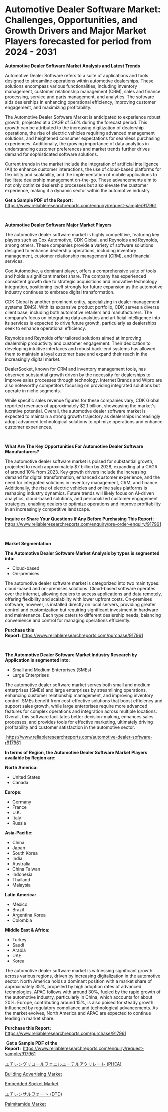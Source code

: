 <p><h1>Automotive Dealer Software Market: Challenges, Opportunities, and Growth Drivers and Major Market Players forecasted for period from 2024 - 2031</h1></p><p><strong>Automotive Dealer Software Market Analysis and Latest Trends</strong></p>
<p><p>Automotive Dealer Software refers to a suite of applications and tools designed to streamline operations within automotive dealerships. These solutions encompass various functionalities, including inventory management, customer relationship management (CRM), sales and finance processing, service and parts management, and analytics. The software aids dealerships in enhancing operational efficiency, improving customer engagement, and maximizing profitability.</p><p>The Automotive Dealer Software Market is anticipated to experience robust growth, projected at a CAGR of 5.6% during the forecast period. This growth can be attributed to the increasing digitization of dealership operations, the rise of electric vehicles requiring advanced management solutions, and heightened consumer expectations for seamless purchasing experiences. Additionally, the growing importance of data analytics in understanding customer preferences and market trends further drives demand for sophisticated software solutions. </p><p>Current trends in the market include the integration of artificial intelligence (AI) to enhance customer interactions, the use of cloud-based platforms for flexibility and scalability, and the implementation of mobile applications to facilitate dealership management on-the-go. These advancements aim to not only optimize dealership processes but also elevate the customer experience, making it a dynamic sector within the automotive industry.</p></p>
<p><strong>Get a Sample PDF of the Report:&nbsp;</strong> <a href="https://www.reliableresearchreports.com/enquiry/request-sample/917961">https://www.reliableresearchreports.com/enquiry/request-sample/917961</a></p>
<p>&nbsp;</p>
<p><strong>Automotive Dealer Software Major Market Players</strong></p>
<p><p>The automotive dealer software market is highly competitive, featuring key players such as Cox Automotive, CDK Global, and Reynolds and Reynolds, among others. These companies provide a variety of software solutions designed to enhance dealership operations, including inventory management, customer relationship management (CRM), and financial services.</p><p>Cox Automotive, a dominant player, offers a comprehensive suite of tools and holds a significant market share. The company has experienced consistent growth due to strategic acquisitions and innovative technology integration, positioning itself strongly for future expansion as the automotive industry continues to embrace digital transformation.</p><p>CDK Global is another prominent entity, specializing in dealer management systems (DMS). With its expansive product portfolio, CDK serves a diverse client base, including both automotive retailers and manufacturers. The company’s focus on integrating data analytics and artificial intelligence into its services is expected to drive future growth, particularly as dealerships seek to enhance operational efficiency.</p><p>Reynolds and Reynolds offer tailored solutions aimed at improving dealership productivity and customer engagement. Their dedication to developing intuitive interfaces and robust back-end systems has allowed them to maintain a loyal customer base and expand their reach in the increasingly digital market.</p><p>DealerSocket, known for CRM and inventory management tools, has observed substantial growth driven by the necessity for dealerships to improve sales processes through technology. Internet Brands and Wipro are also noteworthy competitors focusing on providing integrated solutions but operate in niche segments.</p><p>While specific sales revenue figures for these companies vary, CDK Global reported revenues of approximately $2.1 billion, showcasing the market's lucrative potential. Overall, the automotive dealer software market is expected to maintain a strong growth trajectory as dealerships increasingly adopt advanced technological solutions to optimize operations and enhance customer experiences.</p></p>
<p>&nbsp;</p>
<p><strong>What Are The Key Opportunities For Automotive Dealer Software Manufacturers?</strong></p>
<p><p>The automotive dealer software market is poised for substantial growth, projected to reach approximately $7 billion by 2028, expanding at a CAGR of around 10% from 2023. Key growth drivers include the increasing demand for digital transformation, enhanced customer experience, and the need for integrated solutions in inventory management, CRM, and finance. Additionally, the rise of electric vehicles and online sales platforms is reshaping industry dynamics. Future trends will likely focus on AI-driven analytics, cloud-based solutions, and personalized customer engagement strategies, enabling dealers to optimize operations and improve profitability in an increasingly competitive landscape.</p></p>
<p><strong>Inquire or Share Your Questions If Any Before Purchasing This Report:</strong> <a href="https://www.reliableresearchreports.com/enquiry/pre-order-enquiry/917961">https://www.reliableresearchreports.com/enquiry/pre-order-enquiry/917961</a></p>
<p>&nbsp;</p>
<p><strong>Market Segmentation</strong></p>
<p><strong>The Automotive Dealer Software Market Analysis by types is segmented into:</strong></p>
<p><ul><li>Cloud-based</li><li>On-premises</li></ul></p>
<p><p>The automotive dealer software market is categorized into two main types: cloud-based and on-premises solutions. Cloud-based software operates over the internet, allowing dealers to access applications and data remotely, offering flexibility and scalability with lower upfront costs. On-premises software, however, is installed directly on local servers, providing greater control and customization but requiring significant investment in hardware and maintenance. Each type caters to different dealership needs, balancing convenience and control for managing operations efficiently.</p></p>
<p><strong>Purchase this Report:&nbsp;</strong><a href="https://www.reliableresearchreports.com/purchase/917961">https://www.reliableresearchreports.com/purchase/917961</a></p>
<p>&nbsp;</p>
<p><strong>The Automotive Dealer Software Market Industry Research by Application is segmented into:</strong></p>
<p><ul><li>Small and Medium Enterprises (SMEs)</li><li>Large Enterprises</li></ul></p>
<p><p>The automotive dealer software market serves both small and medium enterprises (SMEs) and large enterprises by streamlining operations, enhancing customer relationship management, and improving inventory control. SMEs benefit from cost-effective solutions that boost efficiency and support sales growth, while large enterprises require more advanced features for complex operations and integration across multiple locations. Overall, this software facilitates better decision-making, enhances sales processes, and provides tools for effective marketing, ultimately driving profitability and customer satisfaction in the automotive sector.</p></p>
<p><a href="https://www.reliableresearchreports.com/automotive-dealer-software-r917961">&nbsp;https://www.reliableresearchreports.com/automotive-dealer-software-r917961</a></p>
<p><strong>In terms of Region, the Automotive Dealer Software Market Players available by Region are:</strong></p>
<p>
    <p> <strong> North America: </strong>
        <ul>
            <li>United States</li>
            <li>Canada</li>
        </ul>
        </p> 
    <p> <strong> Europe: </strong>
        <ul>
            <li>Germany</li>
            <li>France</li>
            <li>U.K.</li>
            <li>Italy</li>
            <li>Russia</li>
        </ul>
        </p> 
    <p> <strong> Asia-Pacific: </strong>
        <ul>
            <li>China</li>
            <li>Japan</li>
            <li>South Korea</li>
            <li>India</li>
            <li>Australia</li>
            <li>China Taiwan</li>
            <li>Indonesia</li>
            <li>Thailand</li>
            <li>Malaysia</li>
        </ul>
        </p> 
    <p> <strong> Latin America: </strong>
        <ul>
            <li>Mexico</li>
            <li>Brazil</li>
            <li>Argentina Korea</li>
            <li>Colombia</li>
        </ul>
        </p> 
    <p> <strong> Middle East & Africa: </strong>
        <ul>
            <li>Turkey</li>
            <li>Saudi</li>
            <li>Arabia</li>
            <li>UAE</li>
            <li>Korea</li>
        </ul>
    </p>
    </p>
<p><p>The automotive dealer software market is witnessing significant growth across various regions, driven by increasing digitalization in the automotive sector. North America holds a dominant position with a market share of approximately 35%, propelled by high adoption rates of advanced technologies. APAC follows with around 30%, fueled by the rapid growth of the automotive industry, particularly in China, which accounts for about 20%. Europe, contributing around 15%, is also poised for steady growth influenced by regulatory compliance and technological advancements. As the market evolves, North America and APAC are expected to continue leading in market share.</p></p>
<p><strong>Purchase this Report: </strong><a href="https://www.reliableresearchreports.com/purchase/917961">https://www.reliableresearchreports.com/purchase/917961</a></p>
<p>&nbsp;<strong>Get a Sample PDF of the Report:&nbsp;&nbsp;</strong><a href="https://www.reliableresearchreports.com/enquiry/request-sample/917961">https://www.reliableresearchreports.com/enquiry/request-sample/917961</a></p>
<p><strong></strong></p>
<p><p><a href="https://medium.com/@brandyhiiqh/ethylene-glycol-phenyl-ether-acrylate-phea-market-%E3%81%AF-%E3%82%B3%E3%82%B9%E3%83%88%E7%AE%A1%E7%90%86%E3%81%A8%E5%8A%B9%E7%8E%87%E5%90%91%E4%B8%8A%E3%82%92%E5%84%AA%E5%85%88%E3%81%97%E3%81%BE%E3%81%99-e1d5fc7f239e">エチレングリコールフェニルエーテルアクリレート (PHEA)</a></p><p><a href="https://www.linkedin.com/pulse/building-advertising-market-growth-segmentation-regional-analysis-3xwoe?trackingId=iaP5%2Bb64Q7iGcyahT6a7lQ%3D%3D">Building Advertising Market</a></p><p><a href="https://medium.com/@michaclxzdf/this-report-aims-to-provide-a-comprehensive-presentation-of-the-global-market-for-embedded-socket-b6a41a7d461a">Embedded Socket Market</a></p><p><a href="https://medium.com/@brandyhiiqh/ethylene-sulfate-dtd-market-%E3%81%AF-%E3%82%B3%E3%82%B9%E3%83%88%E7%AE%A1%E7%90%86%E3%81%A8%E5%8A%B9%E7%8E%87%E5%90%91%E4%B8%8A%E3%82%92%E5%84%AA%E5%85%88%E3%81%97%E3%81%BE%E3%81%99-%E3%81%95%E3%82%89%E3%81%AB-%E5%A0%B1%E5%91%8A%E6%9B%B8%E3%81%AF%E5%B8%82%E5%A0%B4%E3%81%AE%E9%9C%80%E8%A6%81%E9%9D%A2%E3%81%A8%E4%BE%9B%E7%B5%A6%E9%9D%A2%E3%81%AE%E4%B8%A1%E6%96%B9%E3%82%92%E3%82%AB%E3%83%90%E3%83%BC%E3%81%97%E3%81%A6%E3%81%84%E3%81%BE%E3%81%99-ethylene-sulfate-3505284e12d8">エチレンサルフェート (DTD)</a></p><p><a href="https://issuu.com/reportprime-2/docs/palmitamide-market-size-2030.pptx_973dd6096b8957">Palmitamide Market</a></p></p>